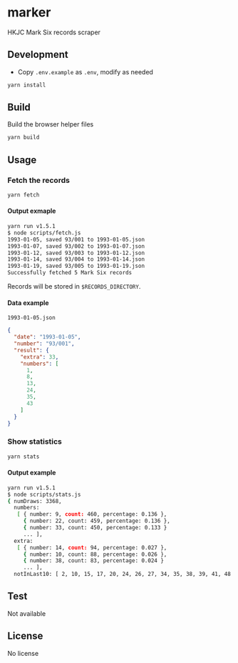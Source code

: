 # marker
HKJC Mark Six records scraper
## Development
 - Copy `.env.example` as `.env`, modify as needed
```bash
yarn install
```
## Build
Build the browser helper files
```bash
yarn build
```
## Usage
### Fetch the records
```bash
yarn fetch
```
#### Output exmaple
```bash
yarn run v1.5.1
$ node scripts/fetch.js
1993-01-05, saved 93/001 to 1993-01-05.json
1993-01-07, saved 93/002 to 1993-01-07.json
1993-01-12, saved 93/003 to 1993-01-12.json
1993-01-14, saved 93/004 to 1993-01-14.json
1993-01-19, saved 93/005 to 1993-01-19.json
Successfully fetched 5 Mark Six records
```
Records will be stored in `$RECORDS_DIRECTORY`.
#### Data example
`1993-01-05.json`
```json
{
  "date": "1993-01-05",
  "number": "93/001",
  "result": {
    "extra": 33,
    "numbers": [
      1,
      8,
      13,
      24,
      35,
      43
    ]
  }
}
```
### Show statistics
```bash
yarn stats
```
#### Output example
```bash
yarn run v1.5.1
$ node scripts/stats.js
{ numDraws: 3368, 
  numbers:
   [ { number: 9, count: 460, percentage: 0.136 },
     { number: 22, count: 459, percentage: 0.136 },
     { number: 33, count: 450, percentage: 0.133 }
     ... ],
  extra:
   [ { number: 14, count: 94, percentage: 0.027 },
     { number: 10, count: 88, percentage: 0.026 },
     { number: 38, count: 83, percentage: 0.024 }
     ... ],
  notInLast10: [ 2, 10, 15, 17, 20, 24, 26, 27, 34, 35, 38, 39, 41, 48 ] }
```
## Test
Not available
## License
No license
